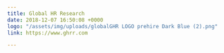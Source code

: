 ```yaml
---
title: Global HR Research
date: 2018-12-07 16:50:08 +0000
logo: "/assets/img/uploads/globalGHR LOGO prehire Dark Blue (2).png"
link: https://www.ghrr.com

---
```

